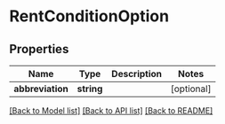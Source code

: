 # RentConditionOption

## Properties
Name | Type | Description | Notes
------------ | ------------- | ------------- | -------------
**abbreviation** | **string** |  | [optional] 

[[Back to Model list]](../README.md#documentation-for-models) [[Back to API list]](../README.md#documentation-for-api-endpoints) [[Back to README]](../README.md)


